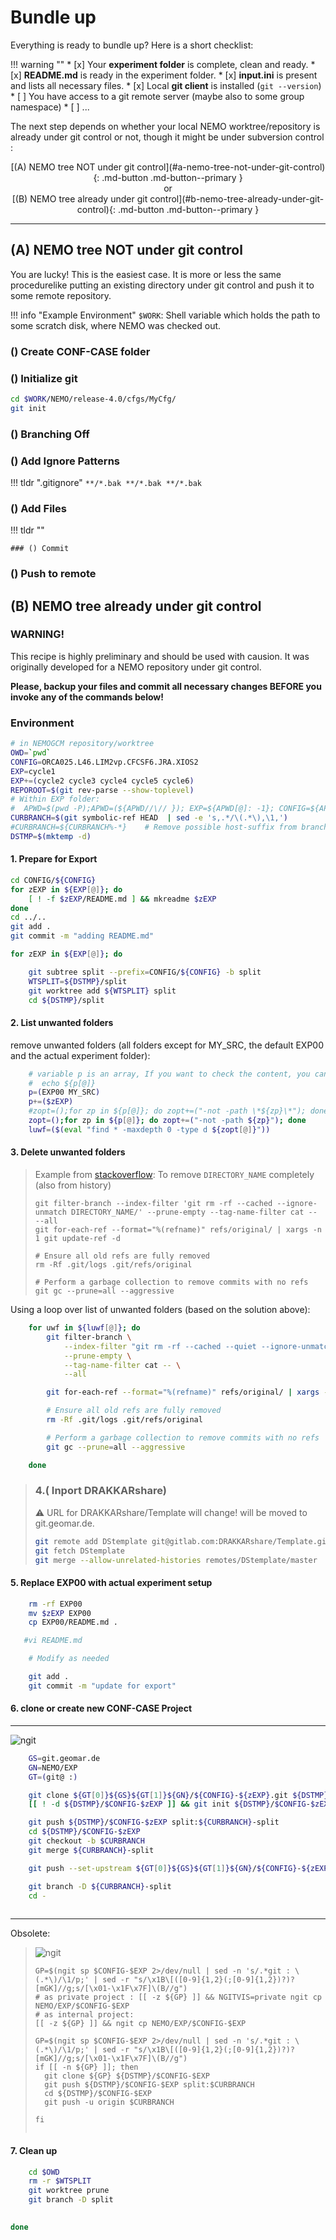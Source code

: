 # Bundle up

Everything is ready to bundle up? Here is a short checklist:

!!! warning ""
    * [x] Your **experiment folder** is complete, clean and ready.
    * [x] **README.md** is ready in the experiment folder.
    * [x] **input.ini** is present and lists all necessary files.
    * [x] Local **git client** is installed (`git --version`)
    * [ ] You have access to a git remote server (maybe also to some group namespace)
    * [ ] ...

The next step depends on whether your local NEMO worktree/repository is already under git control or not, though it might be under subversion control :

<center>[(A) NEMO tree NOT under git control](#a-nemo-tree-not-under-git-control){: .md-button .md-button--primary }<br>or</center>

<center>[(B) NEMO tree already under git control](#b-nemo-tree-already-under-git-control){: .md-button .md-button--primary }</center>

------



## (A) NEMO tree **NOT** under git control

You are lucky! This is the easiest case. It is more or less the same procedurelike putting an existing directory under git control and push it to some remote repository.

!!! info "Example Environment"
	`$WORK`: Shell variable which holds the path to some scratch disk, where NEMO was checked out.

### () Create CONF-CASE folder

### () Initialize git



```bash
cd $WORK/NEMO/release-4.0/cfgs/MyCfg/
git init
```



### () Branching Off



### () Add Ignore Patterns

!!! tldr ".gitignore"
	```
	**/*.bak
	**/*.bak
	**/*.bak
	```

### () Add Files
!!! tldr ""

	### () Commit



### () Push to remote





## (B) NEMO tree already under git control


### WARNING!

This recipe is highly preliminary and should be used with causion. It was originally developed for a NEMO repository under git control. 

**Please, backup your files and commit all necessary changes BEFORE you invoke any of the commands below!**


### Environment

```bash
# in NEMOGCM repository/worktree
OWD=`pwd`
CONFIG=ORCA025.L46.LIM2vp.CFCSF6.JRA.XIOS2
EXP=cycle1
EXP+=(cycle2 cycle3 cycle4 cycle5 cycle6)
REPOROOT=$(git rev-parse --show-toplevel)
# Within EXP folder:  
#  APWD=$(pwd -P);APWD=(${APWD//\// }); EXP=${APWD[@]: -1}; CONFIG=${APWD[@]: -2:1}
CURBRANCH=$(git symbolic-ref HEAD  | sed -e 's,.*/\(.*\),\1,')
#CURBRANCH=${CURBRANCH%-*}    # Remove possible host-suffix from branch name
DSTMP=$(mktemp -d)
```


#### 1. Prepare for Export

```bash
cd CONFIG/${CONFIG}
for zEXP in ${EXP[@]}; do
    [ ! -f $zEXP/README.md ] && mkreadme $zEXP
done
cd ../..
git add .
git commit -m "adding README.md"

for zEXP in ${EXP[@]}; do

    git subtree split --prefix=CONFIG/${CONFIG} -b split
    WTSPLIT=${DSTMP}/split
    git worktree add ${WTSPLIT} split
    cd ${DSTMP}/split
```



#### 2. List unwanted folders

remove unwanted folders (all folders except for MY_SRC, the default EXP00 and the actual experiment folder):

```bash
    # variable p is an array, If you want to check the content, you can do that using:
    #  echo ${p[@]}
    p=(EXP00 MY_SRC)
    p+=($zEXP)
    #zopt=();for zp in ${p[@]}; do zopt+=("-not -path \*${zp}\*"); done
    zopt=();for zp in ${p[@]}; do zopt+=("-not -path ${zp}"); done
    luwf=($(eval "find * -maxdepth 0 -type d ${zopt[@]}"))
```



#### 3. Delete unwanted folders

> Example from [stackoverflow](https://stackoverflow.com/a/32886427): To remove `DIRECTORY_NAME` completely (also from history)
>
> ```
> git filter-branch --index-filter 'git rm -rf --cached --ignore-unmatch DIRECTORY_NAME/' --prune-empty --tag-name-filter cat -- --all
> git for-each-ref --format="%(refname)" refs/original/ | xargs -n 1 git update-ref -d
>
> # Ensure all old refs are fully removed
> rm -Rf .git/logs .git/refs/original
>
> # Perform a garbage collection to remove commits with no refs
> git gc --prune=all --aggressive
> ```
>
> 

Using a loop over list of unwanted folders (based on the solution above):

```bash
    for uwf in ${luwf[@]}; do
        git filter-branch \
            --index-filter "git rm -rf --cached --quiet --ignore-unmatch ${uwf}/" \
            --prune-empty \
            --tag-name-filter cat -- \
            --all

        git for-each-ref --format="%(refname)" refs/original/ | xargs -n 1 git update-ref -d

        # Ensure all old refs are fully removed
        rm -Rf .git/logs .git/refs/original

        # Perform a garbage collection to remove commits with no refs
        git gc --prune=all --aggressive

    done

```



> ### 4.( Inport DRAKKARshare)
>
> :warning: URL for DRAKKARshare/Template will change! will be moved to git.geomar.de.
>
> ```bash
> git remote add DStemplate git@gitlab.com:DRAKKARshare/Template.git
> git fetch DStemplate
> git merge --allow-unrelated-histories remotes/DStemplate/master
> ```



#### 5. Replace EXP00 with actual experiment setup

```bash
    rm -rf EXP00
    mv $zEXP EXP00
    cp EXP00/README.md .

   #vi README.md

    # Modify as needed

    git add .
    git commit -m "update for export"
```



#### 6. clone or create new CONF-CASE Project

-----

![ngit](https://img.shields.io/badge/gitlab%5fversion-%3e10.5-green.svg)

```bash
    GS=git.geomar.de
    GN=NEMO/EXP
    GT=(git@ :)

    git clone ${GT[0]}${GS}${GT[1]}${GN}/${CONFIG}-${zEXP}.git ${DSTMP}/$CONFIG-$zEXP
    [[ ! -d ${DSTMP}/$CONFIG-$zEXP ]] && git init ${DSTMP}/$CONFIG-$zEXP

    git push ${DSTMP}/$CONFIG-$zEXP split:${CURBRANCH}-split
    cd ${DSTMP}/$CONFIG-$zEXP
    git checkout -b $CURBRANCH
    git merge ${CURBRANCH}-split

    git push --set-upstream ${GT[0]}${GS}${GT[1]}${GN}/${CONFIG}-${zEXP}.git $CURBRANCH

    git branch -D ${CURBRANCH}-split
    cd -
    
```

-----

Obsolete:

> 
>
> ![ngit](img/uses-ngit-red.svg)
>
> ```
> GP=$(ngit sp $CONFIG-$EXP 2>/dev/null | sed -n 's/.*git : \(.*\)/\1/p;' | sed -r "s/\x1B\[([0-9]{1,2}(;[0-9]{1,2})?)?[mGK]//g;s/[\x01-\x1F\x7F]\(B//g")
> # as private project : [[ -z ${GP} ]] && NGITVIS=private ngit cp NEMO/EXP/$CONFIG-$EXP
> # as internal project:
> [[ -z ${GP} ]] && ngit cp NEMO/EXP/$CONFIG-$EXP
>
> GP=$(ngit sp $CONFIG-$EXP 2>/dev/null | sed -n 's/.*git : \(.*\)/\1/p;' | sed -r "s/\x1B\[([0-9]{1,2}(;[0-9]{1,2})?)?[mGK]//g;s/[\x01-\x1F\x7F]\(B//g")
> if [[ -n ${GP} ]]; then
> 	git clone ${GP} ${DSTMP}/$CONFIG-$EXP
> 	git push ${DSTMP}/$CONFIG-$EXP split:$CURBRANCH
> 	cd ${DSTMP}/$CONFIG-$EXP
> 	git push -u origin $CURBRANCH
> 	
> fi
>                                                
> ```
>



#### 7. Clean up

```bash
    cd $OWD
    rm -r $WTSPLIT
    git worktree prune
    git branch -D split

    
done

```


